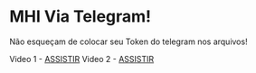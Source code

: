 # MHI Via Telegram!

Não esqueçam de colocar seu Token do telegram nos arquivos!

Video 1 - [ASSISTIR](https://www.youtube.com/watch?v=lmKLK3VR3_g)
Video 2 - [ASSISTIR](https://www.youtube.com/watch?v=zG22dg29XLA)

